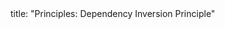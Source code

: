 <frontmatter>
title: "Principles: Dependency Inversion Principle"
</frontmatter>

<include src="index-body.md" boilerplate />
